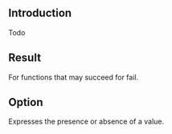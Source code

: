 ## Introduction

Todo

## Result

For functions that may succeed for fail.

## Option

Expresses the presence or absence of a value.

